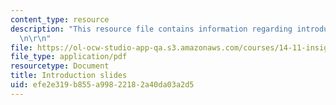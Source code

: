 ```yaml
---
content_type: resource
description: "This resource file contains information regarding introduction slides.\r\
  \n\r\n"
file: https://ol-ocw-studio-app-qa.s3.amazonaws.com/courses/14-11-insights-from-game-theory-into-social-behavior-fall-2013/efe2e319b855a99822182a40da03a2d5_MIT14_11F13_Intro.pdf
file_type: application/pdf
resourcetype: Document
title: Introduction slides
uid: efe2e319-b855-a998-2218-2a40da03a2d5
---
```

